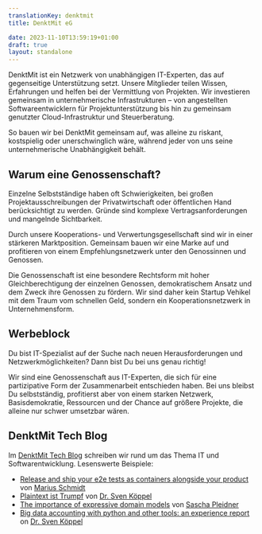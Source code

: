 ```yaml
---
translationKey: denktmit
title: DenktMit eG

date: 2023-11-10T13:59:19+01:00
draft: true
layout: standalone
---
```


DenktMit ist ein Netzwerk von unabhängigen IT-Experten, das auf gegenseitige Unterstützung setzt. Unsere Mitglieder teilen Wissen, Erfahrungen und helfen bei der Vermittlung von Projekten. Wir investieren gemeinsam in unternehmerische Infrastrukturen – von angestellten Softwareentwicklern für Projektunterstützung bis hin zu gemeinsam genutzter Cloud-Infrastruktur und Steuerberatung. 

So bauen wir bei DenktMit gemeinsam auf, was alleine zu riskant, kostspielig oder unerschwinglich wäre, während jeder von uns seine unternehmerische Unabhängigkeit behält.

## Warum eine Genossenschaft? 
Einzelne Selbstständige haben oft Schwierigkeiten, bei großen Projektausschreibungen der Privatwirtschaft oder öffentlichen Hand berücksichtigt zu werden. Gründe sind komplexe Vertragsanforderungen und mangelnde Sichtbarkeit. 

Durch unsere Kooperations- und Verwertungsgesellschaft sind wir in einer stärkeren Marktposition. Gemeinsam bauen wir eine Marke auf und profitieren von einem Empfehlungsnetzwerk unter den Genossinnen und Genossen.

Die Genossenschaft ist eine besondere Rechtsform mit hoher Gleichberechtigung der einzelnen Genossen, demokratischem Ansatz und dem Zweck ihre Genossen zu fördern. Wir sind daher kein Startup Vehikel mit dem Traum vom schnellen Geld, sondern ein Kooperationsnetzwerk in Unternehmensform.

## Werbeblock
Du bist IT-Spezialist auf der Suche nach neuen Herausforderungen und Netzwerkmöglichkeiten? Dann bist Du bei uns genau richtig! 

Wir sind eine Genossenschaft aus IT-Experten, die sich für eine partizipative Form der Zusammenarbeit entschieden haben. Bei uns bleibst Du selbstständig, profitierst aber von einem starken Netzwerk, Basisdemokratie, Ressourcen und der Chance auf größere Projekte, die alleine nur schwer umsetzbar wären.

## DenktMit Tech Blog
Im [DenktMit Tech Blog](https://denktmit.de/blog/) schreiben wir rund um das Thema IT und Softwarentwicklung. Lesenswerte Beispiele:
- [Release and ship your e2e tests as containers alongside your product
  ](https://denktmit.de/blog/2021/11/21/release-and-ship-your-e2e-tests-as-containers-alongside-your-product/) von [Marius Schmidt](https://www.linkedin.com/in/marius-schmidt-36a36a74/)
- [Plaintext ist Trumpf](https://denktmit.de/blog/2021/06/08/plaintext-ist-trumpf/) von [Dr. Sven Köppel](https://svenk.org) 
- [The importance of expressive domain models](https://denktmit.de/blog/2022/03/15/the-importance-of-expressive-domain-models/) von [Sascha Pleidner](https://bleidner.me)
- [Big data accounting with python and other tools: an experience report](https://denktmit.de/blog/2022/02/03/big-data-accounting-with-python-and-other-tools-an-experience-report/) on [Dr. Sven Köppel](https://svenk.org) 
